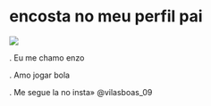 # encosta no meu perfil pai

![](https://media1.tenor.com/m/PKKCAakpBZIAAAAC/neyney-neymar.gif)


 . Eu me chamo enzo


 . Amo jogar bola


 . Me segue la no insta» @vilasboas_09




 
